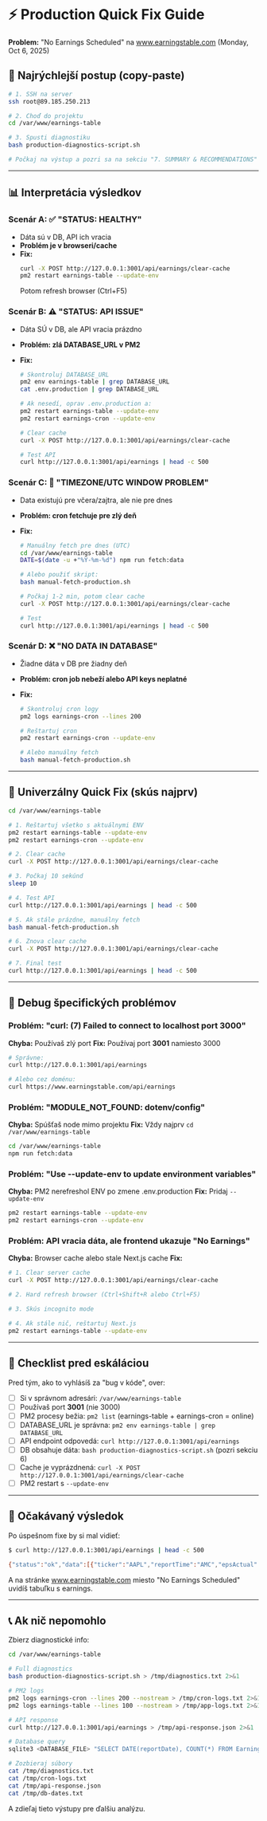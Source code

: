 # ⚡ Production Quick Fix Guide

**Problem:** "No Earnings Scheduled" na www.earningstable.com (Monday, Oct 6, 2025)

## 🎯 Najrýchlejší postup (copy-paste)

```bash
# 1. SSH na server
ssh root@89.185.250.213

# 2. Choď do projektu
cd /var/www/earnings-table

# 3. Spusti diagnostiku
bash production-diagnostics-script.sh

# Počkaj na výstup a pozri sa na sekciu "7. SUMMARY & RECOMMENDATIONS"
```

---

## 📊 Interpretácia výsledkov

### Scenár A: ✅ "STATUS: HEALTHY"

- Dáta sú v DB, API ich vracia
- **Problém je v browseri/cache**
- **Fix:**
  ```bash
  curl -X POST http://127.0.0.1:3001/api/earnings/clear-cache
  pm2 restart earnings-table --update-env
  ```
  Potom refresh browser (Ctrl+F5)

### Scenár B: ⚠️ "STATUS: API ISSUE"

- Dáta SÚ v DB, ale API vracia prázdno
- **Problém: zlá DATABASE_URL v PM2**
- **Fix:**

  ```bash
  # Skontroluj DATABASE_URL
  pm2 env earnings-table | grep DATABASE_URL
  cat .env.production | grep DATABASE_URL

  # Ak nesedí, oprav .env.production a:
  pm2 restart earnings-table --update-env
  pm2 restart earnings-cron --update-env

  # Clear cache
  curl -X POST http://127.0.0.1:3001/api/earnings/clear-cache

  # Test API
  curl http://127.0.0.1:3001/api/earnings | head -c 500
  ```

### Scenár C: 🔄 "TIMEZONE/UTC WINDOW PROBLEM"

- Data existujú pre včera/zajtra, ale nie pre dnes
- **Problém: cron fetchuje pre zlý deň**
- **Fix:**

  ```bash
  # Manuálny fetch pre dnes (UTC)
  cd /var/www/earnings-table
  DATE=$(date -u +"%Y-%m-%d") npm run fetch:data

  # Alebo použiť skript:
  bash manual-fetch-production.sh

  # Počkaj 1-2 min, potom clear cache
  curl -X POST http://127.0.0.1:3001/api/earnings/clear-cache

  # Test
  curl http://127.0.0.1:3001/api/earnings | head -c 500
  ```

### Scenár D: ❌ "NO DATA IN DATABASE"

- Žiadne dáta v DB pre žiadny deň
- **Problém: cron job nebeží alebo API keys neplatné**
- **Fix:**

  ```bash
  # Skontroluj cron logy
  pm2 logs earnings-cron --lines 200

  # Reštartuj cron
  pm2 restart earnings-cron --update-env

  # Alebo manuálny fetch
  bash manual-fetch-production.sh
  ```

---

## 🔧 Univerzálny Quick Fix (skús najprv)

```bash
cd /var/www/earnings-table

# 1. Reštartuj všetko s aktuálnymi ENV
pm2 restart earnings-table --update-env
pm2 restart earnings-cron --update-env

# 2. Clear cache
curl -X POST http://127.0.0.1:3001/api/earnings/clear-cache

# 3. Počkaj 10 sekúnd
sleep 10

# 4. Test API
curl http://127.0.0.1:3001/api/earnings | head -c 500

# 5. Ak stále prázdne, manuálny fetch
bash manual-fetch-production.sh

# 6. Znova clear cache
curl -X POST http://127.0.0.1:3001/api/earnings/clear-cache

# 7. Final test
curl http://127.0.0.1:3001/api/earnings | head -c 500
```

---

## 🐛 Debug špecifických problémov

### Problém: "curl: (7) Failed to connect to localhost port 3000"

**Chyba:** Používaš zlý port
**Fix:** Používaj port **3001** namiesto 3000

```bash
# Správne:
curl http://127.0.0.1:3001/api/earnings

# Alebo cez doménu:
curl https://www.earningstable.com/api/earnings
```

### Problém: "MODULE_NOT_FOUND: dotenv/config"

**Chyba:** Spúšťaš node mimo projektu
**Fix:** Vždy najprv `cd /var/www/earnings-table`

```bash
cd /var/www/earnings-table
npm run fetch:data
```

### Problém: "Use --update-env to update environment variables"

**Chyba:** PM2 nerefreshol ENV po zmene .env.production
**Fix:** Pridaj `--update-env`

```bash
pm2 restart earnings-table --update-env
pm2 restart earnings-cron --update-env
```

### Problém: API vracia dáta, ale frontend ukazuje "No Earnings"

**Chyba:** Browser cache alebo stale Next.js cache
**Fix:**

```bash
# 1. Clear server cache
curl -X POST http://127.0.0.1:3001/api/earnings/clear-cache

# 2. Hard refresh browser (Ctrl+Shift+R alebo Ctrl+F5)

# 3. Skús incognito mode

# 4. Ak stále nič, reštartuj Next.js
pm2 restart earnings-table --update-env
```

---

## 📝 Checklist pred eskáláciou

Pred tým, ako to vyhlásíš za "bug v kóde", over:

- [ ] Si v správnom adresári: `/var/www/earnings-table`
- [ ] Používaš port **3001** (nie 3000)
- [ ] PM2 procesy bežia: `pm2 list` (earnings-table + earnings-cron = online)
- [ ] DATABASE_URL je správna: `pm2 env earnings-table | grep DATABASE_URL`
- [ ] API endpoint odpovedá: `curl http://127.0.0.1:3001/api/earnings`
- [ ] DB obsahuje dáta: `bash production-diagnostics-script.sh` (pozri sekciu 6)
- [ ] Cache je vyprázdnená: `curl -X POST http://127.0.0.1:3001/api/earnings/clear-cache`
- [ ] PM2 restart s `--update-env`

---

## 🎯 Očakávaný výsledok

Po úspešnom fixe by si mal vidieť:

```bash
$ curl http://127.0.0.1:3001/api/earnings | head -c 500

{"status":"ok","data":[{"ticker":"AAPL","reportTime":"AMC","epsActual":null,"epsEstimate":1.23,...}],"meta":{"total":123,"duration":"45ms","date":"2025-10-06",...}}
```

A na stránke www.earningstable.com miesto "No Earnings Scheduled" uvidíš tabuľku s earnings.

---

## 📞 Ak nič nepomohlo

Zbierz diagnostické info:

```bash
cd /var/www/earnings-table

# Full diagnostics
bash production-diagnostics-script.sh > /tmp/diagnostics.txt 2>&1

# PM2 logs
pm2 logs earnings-cron --lines 200 --nostream > /tmp/cron-logs.txt 2>&1
pm2 logs earnings-table --lines 100 --nostream > /tmp/app-logs.txt 2>&1

# API response
curl http://127.0.0.1:3001/api/earnings > /tmp/api-response.json 2>&1

# Database query
sqlite3 <DATABASE_FILE> "SELECT DATE(reportDate), COUNT(*) FROM EarningsTickersToday GROUP BY DATE(reportDate) ORDER BY DATE(reportDate) DESC LIMIT 10;" > /tmp/db-dates.txt 2>&1

# Zozbieraj súbory
cat /tmp/diagnostics.txt
cat /tmp/cron-logs.txt
cat /tmp/api-response.json
cat /tmp/db-dates.txt
```

A zdieľaj tieto výstupy pre ďalšiu analýzu.
